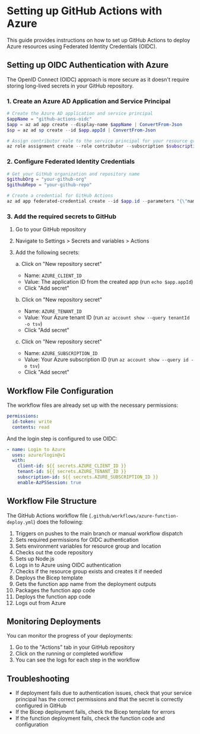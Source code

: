 # Setting up GitHub Actions with Azure

This guide provides instructions on how to set up GitHub Actions to deploy Azure resources using Federated Identity Credentials (OIDC).

## Setting up OIDC Authentication with Azure

The OpenID Connect (OIDC) approach is more secure as it doesn't require storing long-lived secrets in your GitHub repository.

### 1. Create an Azure AD Application and Service Principal

```powershell
# Create the Azure AD application and service principal
$appName = "github-actions-oidc"
$app = az ad app create --display-name $appName | ConvertFrom-Json
$sp = az ad sp create --id $app.appId | ConvertFrom-Json

# Assign contributor role to the service principal for your resource group
az role assignment create --role contributor --subscription $subscriptionId --assignee-object-id $sp.id --assignee-principal-type ServicePrincipal --scope /subscriptions/{subscription-id}/resourceGroups/zzp2025
```

### 2. Configure Federated Identity Credentials

```powershell
# Get your GitHub organization and repository name
$githubOrg = "your-github-org"
$githubRepo = "your-github-repo"

# Create a credential for GitHub Actions
az ad app federated-credential create --id $app.id --parameters "{\"name\":\"github-actions\",\"issuer\":\"https://token.actions.githubusercontent.com\",\"subject\":\"repo:$githubOrg/$githubRepo:ref:refs/heads/main\",\"audiences\":[\"api://AzureADTokenExchange\"]}"
```

### 3. Add the required secrets to GitHub

1. Go to your GitHub repository
2. Navigate to Settings > Secrets and variables > Actions
3. Add the following secrets:

   a. Click on "New repository secret"
      - Name: `AZURE_CLIENT_ID`
      - Value: The application ID from the created app (run `echo $app.appId`)
      - Click "Add secret"

   b. Click on "New repository secret"
      - Name: `AZURE_TENANT_ID`
      - Value: Your Azure tenant ID (run `az account show --query tenantId -o tsv`)
      - Click "Add secret"

   c. Click on "New repository secret"
      - Name: `AZURE_SUBSCRIPTION_ID`
      - Value: Your Azure subscription ID (run `az account show --query id -o tsv`)
      - Click "Add secret"

## Workflow File Configuration

The workflow files are already set up with the necessary permissions:

```yaml
permissions:
  id-token: write
  contents: read
```

And the login step is configured to use OIDC:

```yaml
- name: Login to Azure
  uses: azure/login@v1
  with:
    client-id: ${{ secrets.AZURE_CLIENT_ID }}
    tenant-id: ${{ secrets.AZURE_TENANT_ID }}
    subscription-id: ${{ secrets.AZURE_SUBSCRIPTION_ID }}
    enable-AzPSSession: true
```

## Workflow File Structure

The GitHub Actions workflow file (`.github/workflows/azure-function-deploy.yml`) does the following:

1. Triggers on pushes to the main branch or manual workflow dispatch
2. Sets required permissions for OIDC authentication
3. Sets environment variables for resource group and location
4. Checks out the code repository
5. Sets up Node.js
6. Logs in to Azure using OIDC authentication
7. Checks if the resource group exists and creates it if needed
8. Deploys the Bicep template
9. Gets the function app name from the deployment outputs
10. Packages the function app code
11. Deploys the function app code
12. Logs out from Azure

## Monitoring Deployments

You can monitor the progress of your deployments:

1. Go to the "Actions" tab in your GitHub repository
2. Click on the running or completed workflow
3. You can see the logs for each step in the workflow

## Troubleshooting

- If deployment fails due to authentication issues, check that your service principal has the correct permissions and that the secret is correctly configured in GitHub
- If the Bicep deployment fails, check the Bicep template for errors
- If the function deployment fails, check the function code and configuration
